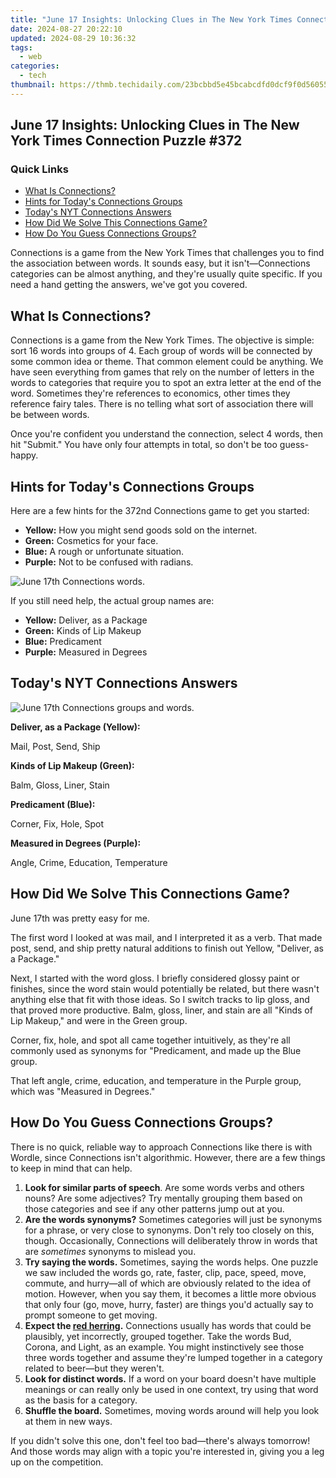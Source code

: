 ```yaml
---
title: "June 17 Insights: Unlocking Clues in The New York Times Connection Puzzle #372"
date: 2024-08-27 20:22:10
updated: 2024-08-29 10:36:32
tags:
  - web
categories:
  - tech
thumbnail: https://thmb.techidaily.com/23bcbbd5e45bcabcdfd0dcf9f0d56055fdfa4178e94d0dd13999edb6b6a4b8b2.jpg
---
```


## June 17 Insights: Unlocking Clues in The New York Times Connection Puzzle #372

### Quick Links

* [What Is Connections?](https://android-frp.techidaily.com/how-can-we-bypass-huawei-p60-frp-by-drfone-android/)
* [Hints for Today's Connections Groups](https://youtube-docs.techidaily.com/ed-unleash-creative-potential-with-free-effs-for-2024/)
* [Today's NYT Connections Answers](https://vp-tips.techidaily.com/updated-2024-approved-unbeatable-summer-movie-list-10-familial-classics/)
* [How Did We Solve This Connections Game?](https://apple-account.techidaily.com/in-2024-unlock-apple-id-without-phone-number-from-apple-iphone-se-2022-by-drfone-ios/)
* [How Do You Guess Connections Groups?](https://fox-links.techidaily.com/new-2024-approved-typographic-tactics-for-advanced-ae-users/)

 Connections is a game from the New York Times that challenges you to find the association between words. It sounds easy, but it isn't—Connections categories can be almost anything, and they're usually quite specific. If you need a hand getting the answers, we've got you covered.

##  What Is Connections?

 Connections is a game from the New York Times. The objective is simple: sort 16 words into groups of 4\. Each group of words will be connected by some common idea or theme. That common element could be anything. We have seen everything from games that rely on the number of letters in the words to categories that require you to spot an extra letter at the end of the word. Sometimes they're references to economics, other times they reference fairy tales. There is no telling what sort of association there will be between words.

 Once you're confident you understand the connection, select 4 words, then hit "Submit." You have only four attempts in total, so don't be too guess-happy.

##  Hints for Today's Connections Groups

 Here are a few hints for the 372nd Connections game to get you started:

* **Yellow:** How you might send goods sold on the internet.
* **Green:** Cosmetics for your face.
* **Blue:** A rough or unfortunate situation.
* **Purple:** Not to be confused with radians.

![June 17th Connections words.](https://static1.howtogeekimages.com/wordpress/wp-content/uploads/2024/06/june-17th-connections.png) 

 If you still need help, the actual group names are:

* **Yellow:** Deliver, as a Package
* **Green:** Kinds of Lip Makeup
* **Blue:** Predicament
* **Purple:** Measured in Degrees

##  Today's NYT Connections Answers

![June 17th Connections groups and words.](https://static1.howtogeekimages.com/wordpress/wp-content/uploads/2024/06/june-17th-connections-filled.png) 

**Deliver, as a Package (Yellow):** 

 Mail, Post, Send, Ship

**Kinds of Lip Makeup (Green):** 

 Balm, Gloss, Liner, Stain

**Predicament (Blue):** 

 Corner, Fix, Hole, Spot

**Measured in Degrees (Purple):** 

 Angle, Crime, Education, Temperature

##  How Did We Solve This Connections Game?

 June 17th was pretty easy for me. 

 The first word I looked at was mail, and I interpreted it as a verb. That made post, send, and ship pretty natural additions to finish out Yellow, "Deliver, as a Package." 

 Next, I started with the word gloss. I briefly considered glossy paint or finishes, since the word stain would potentially be related, but there wasn't anything else that fit with those ideas. So I switch tracks to lip gloss, and that proved more productive. Balm, gloss, liner, and stain are all "Kinds of Lip Makeup," and were in the Green group. 

 Corner, fix, hole, and spot all came together intuitively, as they're all commonly used as synonyms for "Predicament, and made up the Blue group. 

 That left angle, crime, education, and temperature in the Purple group, which was "Measured in Degrees." 

##  How Do You Guess Connections Groups?

 There is no quick, reliable way to approach Connections like there is with Wordle, since Connections isn't algorithmic. However, there are a few things to keep in mind that can help.

1. **Look for similar parts of speech**. Are some words verbs and others nouns? Are some adjectives? Try mentally grouping them based on those categories and see if any other patterns jump out at you.
2. **Are the words synonyms?** Sometimes categories will just be synonyms for a phrase, or very close to synonyms. Don't rely too closely on this, though. Occasionally, Connections will deliberately throw in words that are _sometimes_ synonyms to mislead you.
3. **Try saying the words.** Sometimes, saying the words helps. One puzzle we saw included the words go, rate, faster, clip, pace, speed, move, commute, and hurry—all of which are obviously related to the idea of motion. However, when you say them, it becomes a little more obvious that only four (go, move, hurry, faster) are things you'd actually say to prompt someone to get moving.
4. **Expect the [red herring](https://www.merriam-webster.com/dictionary/red%20herring).** Connections usually has words that could be plausibly, yet incorrectly, grouped together. Take the words Bud, Corona, and Light, as an example. You might instinctively see those three words together and assume they're lumped together in a category related to beer—but they weren't.
5. **Look for distinct words.** If a word on your board doesn't have multiple meanings or can really only be used in one context, try using that word as the basis for a category.
6. **Shuffle the board.** Sometimes, moving words around will help you look at them in new ways.

 If you didn't solve this one, don't feel too bad—there's always tomorrow! And those words may align with a topic you're interested in, giving you a leg up on the competition.

<ins class="adsbygoogle"
     style="display:block"
     data-ad-format="autorelaxed"
     data-ad-client="ca-pub-7571918770474297"
     data-ad-slot="1223367746"></ins>



<ins class="adsbygoogle"
     style="display:block"
     data-ad-client="ca-pub-7571918770474297"
     data-ad-slot="8358498916"
     data-ad-format="auto"
     data-full-width-responsive="true"></ins>
